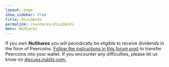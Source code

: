 ```yaml
---
layout: page
show_sidebar: true
title: Dividends
permalink: /nushares/dividends
menu: NuShares
---
```

If you own **NuShares** you will periodically be eligible to receive dividends in the form of Peercoins. [Follow the instructions in this forum post](http://discuss.nubits.com/t/nushares-dividend-address/167/4) to transfer Peercoins into your wallet. If you encounter any difficulties, please let us know on [discuss.nubits.com.](http://discuss.nubits.com)
